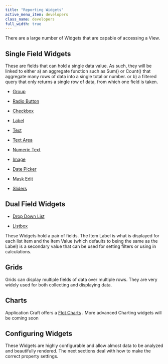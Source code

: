 ```yaml
---
title: "Reporting Widgets"
active_menu_item: developers
class_name: developers
full_width: true
---
```



There are a large number of Widgets that are capable of accessing a View.

## Single Field Widgets

These are fields that can hold a single data value. As such, they will be linked to either a) an aggregate function such as Sum() or Count() that aggregate many rows of data into a single total or number. or b) a filtered query that only returns a single row of data, from which one field is taken.

 - [Group](../../content-and-app-layout/editing-and-laying-out--reference/widget-grouping)

 - [Radio Button](../../widget-properties-events/common/radio-button)

 - [Checkbox](../../widget-properties-events/common/checkbox)

 - [Label](../../widget-properties-events/common/label)

 - [Text](../../widget-properties-events/common/text)

 - [Text Area](../../widget-properties-events/common/text-area)

 - [Numeric Text](../../widget-properties-events/common/alpha-numeric)

 - [Image](../../widget-properties-events/common/image)

 - [Date Picker](../../widget-properties-events/common/date-picker)

 - [Mask Edit](../../widget-properties-events/advanced/mask-edit)

 - [Sliders](../../widget-properties-events/advanced/sliders)

## Dual Field Widgets

 - [Drop Down List](../../widget-properties-events/common/dropdown-list)

 - [Listbox](../../widget-properties-events/common/listbox)

These Widgets hold a pair of fields. The Item Label is what is displayed for each list item and the Item Value (which defaults to being the same as the Label) is a secondary value that can be used for setting filters or using in calculations.

## Grids

Grids can display multiple fields of data over multiple rows. They are very widely used for both collecting and displaying data.

## Charts

Application Craft offers a [Flot Charts](../../widget-properties-events/advanced/flot-charts) . More advanced Charting widgets will be coming soon

## Configuring Widgets

These Widgets are highly configurable and allow almost data to be analyzed and beautifully rendered. The next sections deal with how to make the correct property settings.

